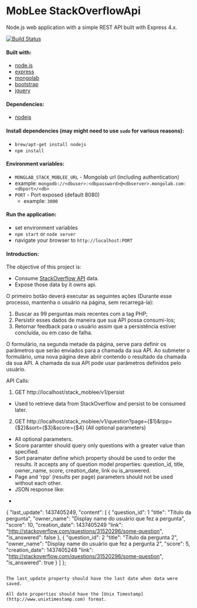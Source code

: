 # MobLee StackOverflowApi

Node.js web application with a simple REST API built with Express 4.x.

[![Build Status](https://travis-ci.org/eiriklv/express-passport-app.svg?branch=master)](https://travis-ci.org/eiriklv/express-passport-app)

#### Built with:
* [node.js](http://www.nodejs.org/)
* [express](http://www.expressjs.com/)
* [mongolab](http://www.mongolab.com/)
* [bootstrap](http://getbootstrap.com/)
* [jquery](http://www.jquery.com/)

#### Dependencies:
* [nodejs](http://www.nodejs.org/)

#### Install dependencies (may might need to use `sudo` for various reasons):
* `brew/apt-get install nodejs`
* `npm install`

#### Environment variables:
* `MONGLAB_STACK_MOBLEE_URL` -  Mongolab url (including authentication)
 * example: `mongodb://<dbuser>:<dbpassword>@<dbserver>.mongolab.com:<dbport>/<db>`
* `PORT` - Port exposed (default 8080)
  * example: `3000`

#### Run the application:
* set environment variables
* `npm start` or `node server`
* navigate your browser to `http://localhost:PORT`

#### Introduction:
The objective of this project is:
- Consume [StackOverflow API](https://api.stackexchange.com/docs/) data.
- Expose those data by it owns api.

O primeiro botão deverá executar as seguintes ações (Durante esse processo, mantenha o usuário na página, sem recarregá-la):
  1. Buscar as 99 perguntas mais recentes com a tag PHP;
  1. Persistir esses dados de maneira que sua API possa consumí-los;
  1. Retornar feedback para o usuário assim que a persistência estiver concluída, ou em caso de falha.

O formulário, na segunda metade da página, serve para definir os parâmetros que serão enviados para a chamada da sua API. Ao submeter o formulário, uma nova página deve abrir contendo o resultado da chamada da sua API.
A chamada da sua API pode usar parâmetros definidos pelo usuário.

API Calls:
1. GET http://localhost/stack_moblee/v1/persist
  * Used to retrieve data from StackOverflow and persist to be consumed later.
2. GET http://localhost/stack_moblee/v1/question?page={$1}&rpp={$2}&sort={$3}&score={$4} (All optional parameters)
  * All optional parameters.
  * Score paramter should query only questions with a greater value than specified.
  * Sort paramater define which property should be used to order the results. It accepts any of question model properties: question_id, title, owner_name, score, creation_date, link ou is_answered.
  * Page and 'rpp' (results per page) parameters should not be used without each other.
  * JSON response like:
  * ```javascript
  {
  "last_update": 1437405249,
  "content": [
      {
      "question_id": 1
      "title": "Título da pergunta",
      "owner_name": "Display name do usuário que fez a pergunta",
      "score": 10,
      "creation_date": 1437405249
      "link": "http://stackoverflow.com/questions/31520296/some-question",
      "is_answered": false
      },
      {
      "question_id": 2
      "title": "Título da pergunta 2",
      "owner_name": "Display name do usuário que fez a pergunta 2",
      "score": 5,
      "creation_date": 1437405248
      "link": "http://stackoverflow.com/questions/31520296/some-question",
      "is_answered": true
      }
    ]
  };
  ```

The last_update property should have the last date when data were saved.

All date properties should have the [Unix Timestamp](http://www.unixtimestamp.com) format.
